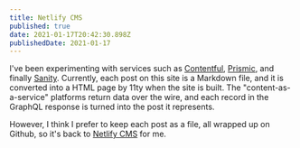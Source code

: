 ```yaml
---
title: Netlify CMS
published: true
date: 2021-01-17T20:42:30.898Z
publishedDate: 2021-01-17
---
```

I've been experimenting with services such as [Contentful](https://www.contentful.com/), [Prismic](https://prismic.io/), and finally [Sanity](http://sanity.io). Currently, each post on this site is a Markdown file, and it is converted into a HTML page by 11ty when the site is built. The "content-as-a-service" platforms return data over the wire, and each record in the GraphQL response is turned into the post it represents.

However, I think I prefer to keep each post as a file, all wrapped up on Github, so it's back to [Netlify CMS](https://www.netlifycms.org) for me.
